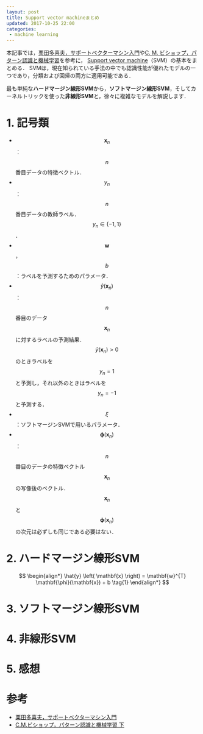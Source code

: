 ```yaml
---
layout: post
title: Support vector machineまとめ
updated: 2017-10-25 22:00
categories:
 - machine learning
---
```


本記事では，[栗田多喜夫，サポートベクターマシン入門](http://home.hiroshima-u.ac.jp/tkurita/lecture/svm.pdf)や[C. M. ビショップ，パターン認識と機械学習](http://amzn.asia/0OTDQtT)を参考に，
[Support vector machine](https://ja.wikipedia.org/wiki/%E3%82%B5%E3%83%9D%E3%83%BC%E3%83%88%E3%83%99%E3%82%AF%E3%82%BF%E3%83%BC%E3%83%9E%E3%82%B7%E3%83%B3)（SVM）の基本をまとめる．
SVMは，現在知られている手法の中でも認識性能が優れたモデルの一つであり，分類および回帰の両方に適用可能である．

最も単純な**ハードマージン線形SVM**から，**ソフトマージン線形SVM**，そしてカーネルトリックを使った**非線形SVM**と，徐々に複雑なモデルを解説します．

# 1. 記号類

* $$\mathbf{x}_n$$：$$n$$番目データの特徴ベクトル．
* $$y_n$$：$$n$$番目データの教師ラベル．$$y_n \in \{-1, 1\}$$．
* $$\mathbf{w}$$，$$b$$：ラベルを予測するためのパラメータ．
* $$\hat{y}(\mathbf{x}_n)$$：$$n$$番目のデータ$$\mathbf{x}_n$$に対するラベルの予測結果．$$\hat{y}(\mathbf{x}_n) > 0$$のときラベルを$$y_n=1$$と予測し，それ以外のときはラベルを$$y_n=-1$$と予測する．
* $$\xi$$：ソフトマージンSVMで用いるパラメータ．
* $$\mathbf{\phi}(\mathbf{x}_n)$$：$$n$$番目のデータの特徴ベクトル$$\mathbf{x}_n$$の写像後のベクトル．$$\mathbf{x}_n$$と$$\mathbf{\phi}(\mathbf{x}_n)$$の次元は必ずしも同じである必要はない．


# 2. ハードマージン線形SVM

$$
\begin{align*}
\hat{y} \left( \mathbf{x} \right) = \mathbf{w}^{T} \mathbf{\phi}(\mathbf{x}) + b \tag{1}
\end{align*}
$$

# 3. ソフトマージン線形SVM

# 4. 非線形SVM

# 5. 感想

# 参考

* [栗田多喜夫，サポートベクターマシン入門](http://home.hiroshima-u.ac.jp/tkurita/lecture/svm.pdf)
* [C.M.ビショップ，パターン認識と機械学習 下](http://amzn.asia/0OTDQtT)

